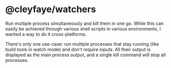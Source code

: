 # @cleyfaye/watchers

Run multiple process simultaneously and kill them in one go.
While this can easily be achieved through various shell scripts in various
environments, I wanted a way to do it cross-platforms.

There's only one use-case: run multiple processes that stay running (like
build tools in watch mode) and don't require inputs. All their output is
displayed as the main process output, and a single kill command will stop all
processes.
